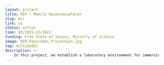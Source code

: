 ```yaml
---
layout: project
title: MIR – Mobile Raumatmosphären
slug: mir
link: na
status: active
time: 03/2022–12/2022
funding: Free State of Saxony, Ministry of Science
image: MIR-Panoramen_Projektion.jpg
tag: multimodal
description: >-
    In this project, we establish a laboratory environment for immersive, multimodal experiences. The laboratory is installed in a standard office container to enable an easy transportation or reproduction of similar environments. Communication within the container is supported by a 3D audio system, a three-sided projection system, haptic devices, ambient lighting, and tracking technologies. The aim is to create diverse atmospheres to modulate experiences. Application scenarios range from remote collaboration to training scenarios.
---
```


